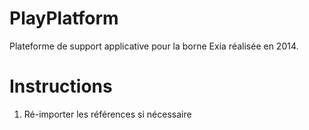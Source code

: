 PlayPlatform
============

Plateforme de support applicative pour la borne Exia réalisée en 2014.

Instructions
============

1) Ré-importer les références si nécessaire
